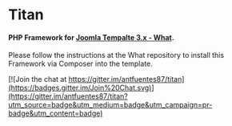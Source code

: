 <h1>
Titan
</h1>
<h4>
PHP Framework for <a href="https://github.com/decayedcross/what">Joomla Tempalte 3.x - What</a>.
</h4>
<p>
Please follow the instructions at the What repository to install this Framework via Composer into the template.
</p>

[![Join the chat at https://gitter.im/antfuentes87/titan](https://badges.gitter.im/Join%20Chat.svg)](https://gitter.im/antfuentes87/titan?utm_source=badge&utm_medium=badge&utm_campaign=pr-badge&utm_content=badge)